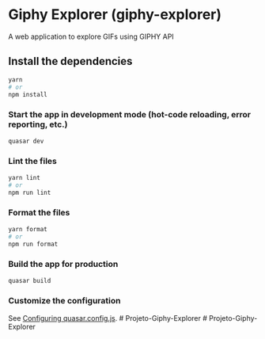 # Giphy Explorer (giphy-explorer)

A web application to explore GIFs using GIPHY API

## Install the dependencies
```bash
yarn
# or
npm install
```

### Start the app in development mode (hot-code reloading, error reporting, etc.)
```bash
quasar dev
```


### Lint the files
```bash
yarn lint
# or
npm run lint
```


### Format the files
```bash
yarn format
# or
npm run format
```


### Build the app for production
```bash
quasar build
```

### Customize the configuration
See [Configuring quasar.config.js](https://v2.quasar.dev/quasar-cli-vite/quasar-config-js).
#   P r o j e t o - G i p h y - E x p l o r e r  
 #   P r o j e t o - G i p h y - E x p l o r e r  
 